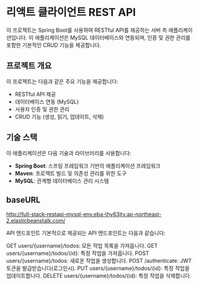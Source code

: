 # 리액트 클라이언트 REST API

이 프로젝트는 Spring Boot를 사용하여 RESTful API를 제공하는 서버 측 애플리케이션입니다. 이 애플리케이션은 MySQL 데이터베이스와 연동되며, 인증 및 권한 관리를 포함한 기본적인 CRUD 기능을 제공합니다.

## 프로젝트 개요

이 프로젝트는 다음과 같은 주요 기능을 제공합니다:
- RESTful API 제공
- 데이터베이스 연동 (MySQL)
- 사용자 인증 및 권한 관리
- CRUD 기능 (생성, 읽기, 업데이트, 삭제)

## 기술 스택

이 애플리케이션은 다음 기술과 라이브러리를 사용합니다:
- **Spring Boot**: 스프링 프레임워크 기반의 애플리케이션 프레임워크
- **Maven**: 프로젝트 빌드 및 의존성 관리를 위한 도구
- **MySQL**: 관계형 데이터베이스 관리 시스템

## baseURL
http://full-stack-restapi-mysql-env.eba-thy63jtv.ap-northeast-2.elasticbeanstalk.com/

API 엔드포인트
기본적으로 제공되는 API 엔드포인트는 다음과 같습니다:

GET users/{username}/todos: 모든 작업 목록을 가져옵니다.
GET users/{username}/todos/{id}: 특정 작업을 가져옵니다.
POST users/{username}/todos: 새로운 작업을 생성합니다.
POST /authenticate: JWT 토큰을 발급받습니다(로그인시).
PUT users/{username}/todos/{id}: 특정 작업을 업데이트합니다.
DELETE users/{username}/todos/{id}: 특정 작업을 삭제합니다.
